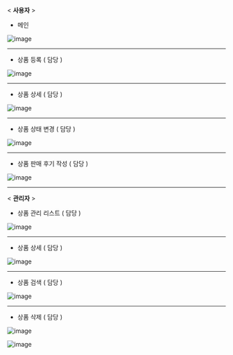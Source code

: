 < **사용자** >

- 메인

![image](https://github.com/In0code/retro/assets/137425054/263269b9-b038-43b7-9453-6f3d95732104)


-------------------------------------------------------------------------------------------------


- 상품 등록 ( 담당 )

![image](https://github.com/In0code/retro/assets/137425054/d9924705-19af-4aa8-8e68-2a81b57c0744)


----------------------------------------------------


- 상품 상세 ( 담당 )

![image](https://github.com/In0code/retro/assets/137425054/ffd2ea3b-9b85-49b2-908e-e733e49d336d)


----------------------------------------------------


- 상품 상태 변경 ( 담당 )

![image](https://github.com/In0code/retro/assets/137425054/8e148d7f-3a23-47ca-a667-6406d9746e6e)


----------------------------------------------------


- 상품 판매 후기 작성 ( 담당 )

![image](https://github.com/In0code/retro/assets/137425054/984b5bb7-d865-46c8-8e08-4c73fa18c440)


----------------------------------------------------


< **관리자** >

- 상품 관리 리스트 ( 담당 )

![image](https://github.com/In0code/retro/assets/137425054/d424120a-f0c2-4626-bb2c-2a993eafad6c)


----------------------------------------------------


- 상품 상세 ( 담당 )

![image](https://github.com/In0code/retro/assets/137425054/aac9b8f7-cc7a-413a-a233-ae78cf68f01a)


----------------------------------------------------


- 상품 검색 ( 담당 )

![image](https://github.com/In0code/retro/assets/137425054/d1cf83a1-ac40-487b-b01f-7415bdbfde72)


----------------------------------------------------


- 상품 삭제 ( 담당 )

![image](https://github.com/In0code/retro/assets/137425054/e476a6d2-834d-435e-977a-4a5a9924d259)

![image](https://github.com/In0code/retro/assets/137425054/cbc2275e-9d31-4b28-9ae8-b1f187892b73)
